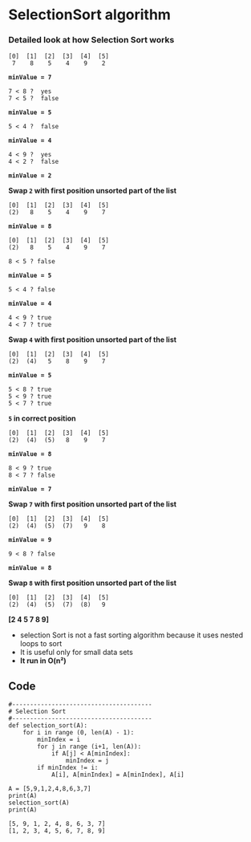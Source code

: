 # SelectionSort algorithm

### Detailed look at how Selection Sort works

```
[0]  [1]  [2]  [3]  [4]  [5] 
 7    8    5    4    9    2
```

**`minValue = 7`**

```
7 < 8 ?  yes
7 < 5 ?  false
```
**`minValue = 5`**

```
5 < 4 ?  false
```
**`minValue = 4`**

```
4 < 9 ?  yes
4 < 2 ?  false
```

**`minValue = 2`**

**Swap `2` with first position unsorted part of the list**

```
[0]  [1]  [2]  [3]  [4]  [5] 
(2)   8    5    4    9    7
```

**`minValue = 8`**

```
[0]  [1]  [2]  [3]  [4]  [5] 
(2)   8    5    4    9    7
```

```
8 < 5 ? false
```
**`minValue = 5`**

```
5 < 4 ? false
```

**`minValue = 4`**

```
4 < 9 ? true
4 < 7 ? true
```

**Swap `4` with first position unsorted part of the list**

```
[0]  [1]  [2]  [3]  [4]  [5] 
(2)  (4)   5    8    9    7
```
**`minValue = 5`**

```
5 < 8 ? true
5 < 9 ? true
5 < 7 ? true
```
**`5` in correct position**

```
[0]  [1]  [2]  [3]  [4]  [5] 
(2)  (4)  (5)   8    9    7
```

**`minValue = 8`**

```
8 < 9 ? true
8 < 7 ? false
```
**`minValue = 7`**

**Swap `7` with first position unsorted part of the list**

```
[0]  [1]  [2]  [3]  [4]  [5] 
(2)  (4)  (5)  (7)   9    8
```

**`minValue = 9`**

```
9 < 8 ? false
```
**`minValue = 8`**

**Swap `8` with first position unsorted part of the list**

```
[0]  [1]  [2]  [3]  [4]  [5] 
(2)  (4)  (5)  (7)  (8)   9
```

**[2 4 5 7 8 9]**

* selection Sort is not a fast sorting algorithm because it uses nested loops to sort
* It is useful only for small data sets
* **It run in O(n²)**


## Code

```
#---------------------------------------
# Selection Sort
#---------------------------------------			
def selection_sort(A):
	for i in range (0, len(A) - 1):
		minIndex = i
		for j in range (i+1, len(A)):
			if A[j] < A[minIndex]:
				minIndex = j
		if minIndex != i:
			A[i], A[minIndex] = A[minIndex], A[i]
			
A = [5,9,1,2,4,8,6,3,7]
print(A)
selection_sort(A)
print(A)
```

```
[5, 9, 1, 2, 4, 8, 6, 3, 7]
[1, 2, 3, 4, 5, 6, 7, 8, 9]
```



